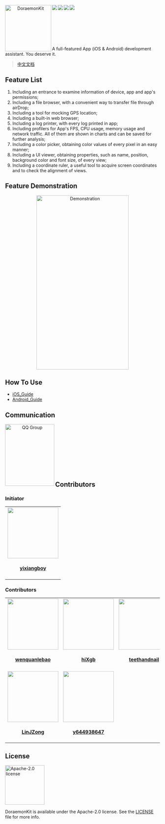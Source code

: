 <div align="center">    
 <img src="https://javer.oss-cn-shanghai.aliyuncs.com/doraemon/github/DoraemonKit_github.png" width = "150" height = "150" alt="DoraemonKit" align=left />
 <img src="https://img.shields.io/github/license/didi/DoraemonKit.svg" align=left />
 <img src="https://img.shields.io/badge/Android-1.1.8-blue.svg" align=left />
 <img src="https://img.shields.io/badge/iOS-1.1.9-yellow.svg" align=left />
 <img src="https://img.shields.io/badge/PRs-welcome-brightgreen.svg" align=left />
</div>

<br/>
<br/>
<br/>
<br/>
<br/>
<br/>
<br/>

A full-featured App (iOS & Android) development assistant. You deserve it.

> [中文文档](README.md)

## Feature List

1. Including an entrance to examine information of device, app and app's permissions;
2. Including a file browser, with a convenient way to transfer file through airDrop;
3. Including a tool for mocking GPS location;
4. Including a built-in web browser;
5. Including a log printer, with every log printed in app;
6. Including profilers for App's FPS, CPU usage, memory usage and network traffic. All of them are shown in charts and can be saved for further analysis;
7. Including a color picker, obtaining color values of every pixel in an easy manner;
8. Including a UI viewer, obtaining properties, such as name, position, background color and font size, of every view;
9. Including a coordinate ruler, a useful tool to acquire screen coordinates and to check the alignment of views.

## Feature Demonstration

<div align="center">    
 <img src="https://javer.oss-cn-shanghai.aliyuncs.com/doraemon/DoraemonKit2/DoraemonKit2.png" width = "300" height = "565" alt="Demonstration" align=center />
</div>

## How To Use

- [iOS_Guide](Doc/iOS_en_guide.md)
- [Android_Guide](Doc/android_en_guide.md)

## Communication

<div align="center">    
 <img src="https://javer.oss-cn-shanghai.aliyuncs.com/doraemon/github/DoraemonKitQQ.jpeg" width = "160" height = "200" alt="QQ Group" align=left />
</div>

<br/>
<br/>
<br/>
<br/>
<br/>
<br/>
<br/>
<br/>
<br/>

## Contributors

### Initiator

<table id='team'>
    <tr>
        <td id='yixiangboy'>
            <a href='https://github.com/yixiangboy'>
        		<img src='https://github.com/yixiangboy.png?v=3&s=330' width="165" height="165">
        	</a>
            <h4 align='center'>
        		<a href='https://github.com/yixiangboy'>yixiangboy</a>
        	</h4>
        </td>
    </tr>
</table>

### Contributors

<table id='team'>
    <tr>
        <td id='wenquanlebao'>
            <a href='https://github.com/wenquanlebao'>
        		<img src='https://github.com/wenquanlebao.png?v=3&s=330' width="165" height="165">
        	</a>
            <h4 align='center'>
        		<a href='https://github.com/wenquanlebao'>wenquanlebao</a>
        	</h4>
        </td>
        <td id='hiXgb'>
            <a href='https://github.com/hiXgb'>
        		<img src='https://github.com/hiXgb.png?v=3&s=330' width="165" height="165">
        	</a>
            <h4 align='center'>
        		<a href='https://github.com/hiXgb'>hiXgb</a>
        	</h4>
        </td>
        <td id='teethandnail'>
            <a href='https://github.com/teethandnail'>
        		<img src='https://github.com/teethandnail.png?v=3&s=330' width="165" height="165">
        	</a>
            <h4 align='center'>
        		<a href='https://github.com/teethandnail'>teethandnail</a>
        	</h4>
        </td>
        <td id='wanglikun7342'>
            <a href='https://github.com/wanglikun7342'>
        		<img src='https://github.com/wanglikun7342.png?v=3&s=330' width="165" height="165">
        	</a>
            <h4 align='center'>
        		<a href='https://github.com/wanglikun7342'>wanglikun7342</a>
        	</h4>
        </td>
        <td id='Chinnko'>
            <a href='https://github.com/Chinnko'>
        		<img src='https://github.com/Chinnko.png?v=3&s=330' width="165" height="165">
        	</a>
            <h4 align='center'>
        		<a href='https://github.com/Chinnko'>Chinnko</a>
        	</h4>
        </td>
    </tr>
    <tr>
        <td id='LinJZong'>
            <a href='https://github.com/LinJZong'>
        		<img src='https://github.com/LinJZong.png?v=3&s=330' width="165" height="165">
        	</a>
            <h4 align='center'>
        		<a href='https://github.com/LinJZong'>LinJZong</a>
        	</h4>
        </td>
        <td id='y644938647'>
            <a href='https://github.com/y644938647'>
        		<img src='https://github.com/y644938647.png?v=3&s=330' width="165" height="165">
        	</a>
            <h4 align='center'>
        		<a href='https://github.com/y644938647'>y644938647</a>
        	</h4>
        </td>
    </tr>
</table>

## License

<img alt="Apache-2.0 license" src="https://lucene.apache.org/images/mantle-power.png" width="128">

DoraemonKit is available under the Apache-2.0 license. See the [LICENSE](LICENSE) file for more info.
